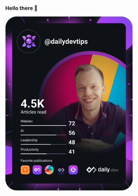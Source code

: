 ### Hello there 👋

<a href="https://app.daily.dev/Matbureau"><img src="https://github.com/rebelchris/rebelchris/blob/master/devcard.svg" width="400" alt="Mat's Dev Card"/></a>
